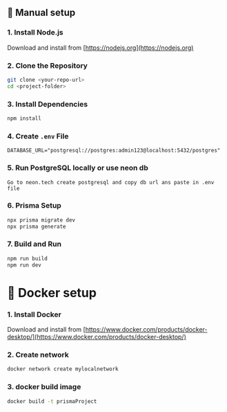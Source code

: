 ## 🚀 Manual setup

### 1. Install Node.js  
Download and install from [https://nodejs.org](https://nodejs.org)

### 2. Clone the Repository
```bash
git clone <your-repo-url>
cd <project-folder>
```

### 3. Install Dependencies
```bash
npm install
```

### 4. Create `.env` File
```env
DATABASE_URL="postgresql://postgres:admin123@localhost:5432/postgres"
```

### 5. Run PostgreSQL locally or use neon db
`
Go to neon.tech create postgresql and copy db url ans paste in .env file
`

### 6. Prisma Setup
```bash
npx prisma migrate dev
npx prisma generate
```

### 7. Build and Run
```bash
npm run build
npm run dev
```

# 🚀 Docker setup

### 1. Install Docker 
Download and install from [https://www.docker.com/products/docker-desktop/](https://www.docker.com/products/docker-desktop/)

### 2. Create network
```bash
docker network create mylocalnetwork
```

### 3. docker build image 
```bash
docker build -t prismaProject
```